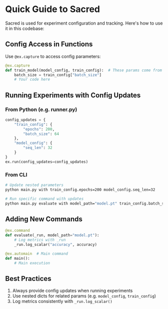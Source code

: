 # Quick Guide to Sacred

Sacred is used for experiment configuration and tracking. Here's how to use it in this codebase:

## Config Access in Functions

Use `@ex.capture` to access config parameters:
```python
@ex.capture
def train_model(model_config, train_config):  # These params come from config
    batch_size = train_config["batch_size"]
    # Your code here
```

## Running Experiments with Config Updates

### From Python (e.g. runner.py)
```python
config_updates = {
    "train_config": {
        "epochs": 200,
        "batch_size": 64
    },
    "model_config": {
        "seq_len": 32
    }
}
ex.run(config_updates=config_updates)
```

### From CLI
```bash
# Update nested parameters
python main.py with train_config.epochs=200 model_config.seq_len=32

# Run specific command with updates
python main.py evaluate with model_path="model.pt" train_config.batch_size=64
```

## Adding New Commands
```python
@ex.command
def evaluate(_run, model_path="model.pt"):
    # Log metrics with _run
    _run.log_scalar("accuracy", accuracy)

@ex.automain  # Main command
def main():
    # Main execution
```

## Best Practices
1. Always provide config updates when running experiments
2. Use nested dicts for related params (e.g. `model_config`, `train_config`)
3. Log metrics consistently with `_run.log_scalar()`
